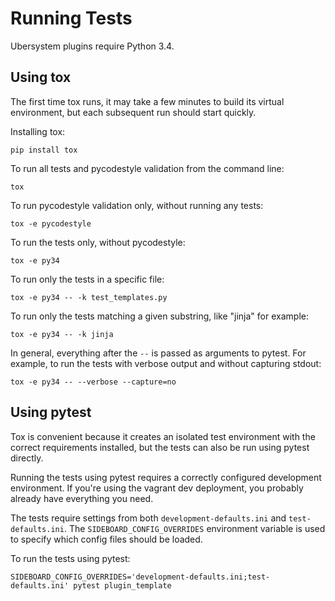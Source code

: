 # Running Tests

Ubersystem plugins require Python 3.4.


## Using tox

The first time tox runs, it may take a few minutes to build its virtual
environment, but each subsequent run should start quickly.

Installing tox:
```
pip install tox
```

To run all tests and pycodestyle validation from the command line:
```
tox
```

To run pycodestyle validation only, without running any tests:
```
tox -e pycodestyle
```

To run the tests only, without pycodestyle:
```
tox -e py34
```

To run only the tests in a specific file:
```
tox -e py34 -- -k test_templates.py
```

To run only the tests matching a given substring, like "jinja" for example:
```
tox -e py34 -- -k jinja
```

In general, everything after the `--` is passed as arguments to pytest. For
example, to run the tests with verbose output and without capturing stdout:
```
tox -e py34 -- --verbose --capture=no
```


## Using pytest

Tox is convenient because it creates an isolated test environment with the
correct requirements installed, but the tests can also be run using pytest
directly.

Running the tests using pytest requires a correctly configured development
environment. If you're using the vagrant dev deployment, you probably already
have everything you need.

The tests require settings from both `development-defaults.ini` and
`test-defaults.ini`. The `SIDEBOARD_CONFIG_OVERRIDES` environment variable is
used to specify which config files should be loaded.

To run the tests using pytest:
```
SIDEBOARD_CONFIG_OVERRIDES='development-defaults.ini;test-defaults.ini' pytest plugin_template
```
